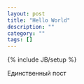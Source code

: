 ```yaml
---
layout: post
title: "Hello World"
description: ""
category: ""
tags: []
---
```

{% include JB/setup %}

Единственный пост